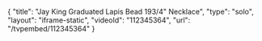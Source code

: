 {
    "title": "Jay King Graduated Lapis Bead 193\/4\" Necklace",
    "type": "solo",
    "layout": "iframe-static",
    "videoId": "112345364",
    "url": "\/tvpembed\/112345364"
}